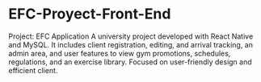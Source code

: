 # EFC-Proyect-Front-End
Project: EFC Application A university project developed with React Native and MySQL. It includes client registration, editing, and arrival tracking, an admin area, and user features to view gym promotions, schedules, regulations, and an exercise library. Focused on user-friendly design and efficient client.
